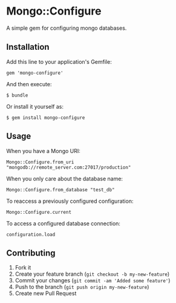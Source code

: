 # Mongo::Configure

A simple gem for configuring mongo databases.

## Installation

Add this line to your application's Gemfile:

    gem 'mongo-configure'

And then execute:

    $ bundle

Or install it yourself as:

    $ gem install mongo-configure

## Usage

When you have a Mongo URI:

    Mongo::Configure.from_uri "mongodb://remote_server.com:27017/production"

When you only care about the database name:

    Mongo::Configure.from_database "test_db"

To reaccess a previously configured configuration:

    Mongo::Configure.current

To access a configured database connection:

    configuration.load

## Contributing

1. Fork it
2. Create your feature branch (`git checkout -b my-new-feature`)
3. Commit your changes (`git commit -am 'Added some feature'`)
4. Push to the branch (`git push origin my-new-feature`)
5. Create new Pull Request
